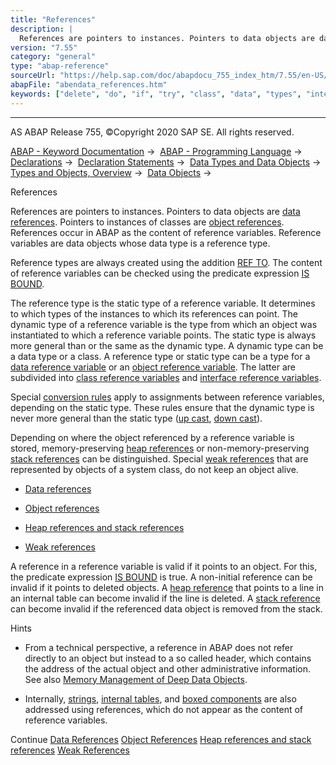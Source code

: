 ```yaml
---
title: "References"
description: |
  References are pointers to instances. Pointers to data objects are data references(https://help.sap.com/doc/abapdocu_755_index_htm/7.55/en-US/abendata_reference_glosry.htm 'Glossary Entry'). Pointers to instances of classes are object references(https://help.sap.com/doc/abapdocu_755_index_htm/7.
version: "7.55"
category: "general"
type: "abap-reference"
sourceUrl: "https://help.sap.com/doc/abapdocu_755_index_htm/7.55/en-US/abendata_references.htm"
abapFile: "abendata_references.htm"
keywords: ["delete", "do", "if", "try", "class", "data", "types", "internal-table", "abendata", "references"]
---
```


* * *

AS ABAP Release 755, ©Copyright 2020 SAP SE. All rights reserved.

[ABAP - Keyword Documentation](https://help.sap.com/doc/abapdocu_755_index_htm/7.55/en-US/abenabap.htm) →  [ABAP - Programming Language](https://help.sap.com/doc/abapdocu_755_index_htm/7.55/en-US/abenabap_reference.htm) →  [Declarations](https://help.sap.com/doc/abapdocu_755_index_htm/7.55/en-US/abendeclarations.htm) →  [Declaration Statements](https://help.sap.com/doc/abapdocu_755_index_htm/7.55/en-US/abenabap_declarations.htm) →  [Data Types and Data Objects](https://help.sap.com/doc/abapdocu_755_index_htm/7.55/en-US/abentypes_and_objects.htm) →  [Types and Objects, Overview](https://help.sap.com/doc/abapdocu_755_index_htm/7.55/en-US/abentypes_objects_oview.htm) →  [Data Objects](https://help.sap.com/doc/abapdocu_755_index_htm/7.55/en-US/abendata_objects.htm) → 

References

References are pointers to instances. Pointers to data objects are [data references](https://help.sap.com/doc/abapdocu_755_index_htm/7.55/en-US/abendata_reference_glosry.htm "Glossary Entry"). Pointers to instances of classes are [object references](https://help.sap.com/doc/abapdocu_755_index_htm/7.55/en-US/abendata_reference_glosry.htm "Glossary Entry"). References occur in ABAP as the content of reference variables. Reference variables are data objects whose data type is a reference type.

Reference types are always created using the addition [REF TO](https://help.sap.com/doc/abapdocu_755_index_htm/7.55/en-US/abaptypes_references.htm). The content of reference variables can be checked using the predicate expression [IS BOUND](https://help.sap.com/doc/abapdocu_755_index_htm/7.55/en-US/abenlogexp_bound.htm).

The reference type is the static type of a reference variable. It determines to which types of the instances to which its references can point. The dynamic type of a reference variable is the type from which an object was instantiated to which a reference variable points. The static type is always more general than or the same as the dynamic type. A dynamic type can be a data type or a class. A reference type or static type can be a type for a [data reference variable](https://help.sap.com/doc/abapdocu_755_index_htm/7.55/en-US/abendata_reference_variable_glosry.htm "Glossary Entry") or an [object reference variable](https://help.sap.com/doc/abapdocu_755_index_htm/7.55/en-US/abenobject_refer_variable_glosry.htm "Glossary Entry"). The latter are subdivided into [class reference variables](https://help.sap.com/doc/abapdocu_755_index_htm/7.55/en-US/abenclass_reference_variabl_glosry.htm "Glossary Entry") and [interface reference variables](https://help.sap.com/doc/abapdocu_755_index_htm/7.55/en-US/abeninterface_ref_variable_glosry.htm "Glossary Entry").

Special [conversion rules](https://help.sap.com/doc/abapdocu_755_index_htm/7.55/en-US/abenconversion_references.htm) apply to assignments between reference variables, depending on the static type. These rules ensure that the dynamic type is never more general than the static type ([up cast](https://help.sap.com/doc/abapdocu_755_index_htm/7.55/en-US/abenup_cast_glosry.htm "Glossary Entry"), [down cast](https://help.sap.com/doc/abapdocu_755_index_htm/7.55/en-US/abendown_cast_glosry.htm "Glossary Entry")).

Depending on where the object referenced by a reference variable is stored, memory-preserving [heap references](https://help.sap.com/doc/abapdocu_755_index_htm/7.55/en-US/abenheap_reference_glosry.htm "Glossary Entry") or non-memory-preserving [stack references](https://help.sap.com/doc/abapdocu_755_index_htm/7.55/en-US/abenstack_reference_glosry.htm "Glossary Entry") can be distinguished. Special [weak references](https://help.sap.com/doc/abapdocu_755_index_htm/7.55/en-US/abenweak_reference_glosry.htm "Glossary Entry") that are represented by objects of a system class, do not keep an object alive.

-   [Data references](https://help.sap.com/doc/abapdocu_755_index_htm/7.55/en-US/abendata_reference_type.htm)

-   [Object references](https://help.sap.com/doc/abapdocu_755_index_htm/7.55/en-US/abenobject_reference_type.htm)

-   [Heap references and stack references](https://help.sap.com/doc/abapdocu_755_index_htm/7.55/en-US/abenheap_stack_reference.htm)

-   [Weak references](https://help.sap.com/doc/abapdocu_755_index_htm/7.55/en-US/abencl_abap_weak_reference.htm)

A reference in a reference variable is valid if it points to an object. For this, the predicate expression [IS BOUND](https://help.sap.com/doc/abapdocu_755_index_htm/7.55/en-US/abenlogexp_bound.htm) is true. A non-initial reference can be invalid if it points to deleted objects. A [heap reference](https://help.sap.com/doc/abapdocu_755_index_htm/7.55/en-US/abenheap_reference_glosry.htm "Glossary Entry") that points to a line in an internal table can become invalid if the line is deleted. A [stack reference](https://help.sap.com/doc/abapdocu_755_index_htm/7.55/en-US/abenstack_reference_glosry.htm "Glossary Entry") can become invalid if the referenced data object is removed from the stack.

Hints

-   From a technical perspective, a reference in ABAP does not refer directly to an object but instead to a so called header, which contains the address of the actual object and other administrative information. See also [Memory Management of Deep Data Objects](https://help.sap.com/doc/abapdocu_755_index_htm/7.55/en-US/abenmemory_consumption.htm).

-   Internally, [strings](https://help.sap.com/doc/abapdocu_755_index_htm/7.55/en-US/abenstring_glosry.htm "Glossary Entry"), [internal tables](https://help.sap.com/doc/abapdocu_755_index_htm/7.55/en-US/abeninternal_table_glosry.htm "Glossary Entry"), and [boxed components](https://help.sap.com/doc/abapdocu_755_index_htm/7.55/en-US/abenboxed_component_glosry.htm "Glossary Entry") are also addressed using references, which do not appear as the content of reference variables.

Continue
[Data References](https://help.sap.com/doc/abapdocu_755_index_htm/7.55/en-US/abendata_reference_type.htm)
[Object References](https://help.sap.com/doc/abapdocu_755_index_htm/7.55/en-US/abenobject_reference_type.htm)
[Heap references and stack references](https://help.sap.com/doc/abapdocu_755_index_htm/7.55/en-US/abenheap_stack_reference.htm)
[Weak References](https://help.sap.com/doc/abapdocu_755_index_htm/7.55/en-US/abencl_abap_weak_reference.htm)